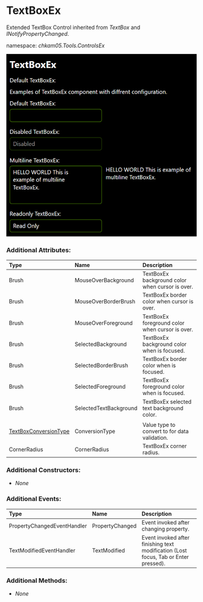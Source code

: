 # TextBoxEx
Extended TextBox Control inherited from _TextBox_ and _INotifyPropertyChanged_.

namespace: _chkam05.Tools.ControlsEx_

![TextBoxEx Examples (Images/TextBoxEx.png)](../Images/TextBoxEx.png)

### Additional Attributes:

| Type                  | Name                   | Description |
|:----------------------|:-----------------------|:------------|
| Brush                 | MouseOverBackground    | TextBoxEx background color when cursor is over. |
| Brush                 | MouseOverBorderBrush   | TextBoxEx border color when cursor is over. |
| Brush                 | MouseOverForeground    | TextBoxEx foreground color when cursor is over. |
| Brush                 | SelectedBackground     | TextBoxEx background color when is focused. |
| Brush                 | SelectedBorderBrush    | TextBoxEx border color when is focused. |
| Brush                 | SelectedForeground     | TextBoxEx foreground color when is focused. |
| Brush                 | SelectedTextBackground | TextBoxEx selected text background color. |
||||
| [TextBoxConversionType](TextBoxConversionType.md) | ConversionType | Value type to convert to for data validation. |
| CornerRadius          | CornerRadius           | TextBoxEx corner radius. |

### Additional Constructors:

- _None_

### Additional Events:

| Type                        | Name             | Description |
|:----------------------------|:-----------------|:------------|
| PropertyChangedEventHandler | PropertyChanged  | Event invoked after changing property. |
| TextModifiedEventHandler    | TextModified     | Event invoked after finishing text modification (Lost focus, Tab or Enter pressed). |

### Additional Methods:

- _None_
